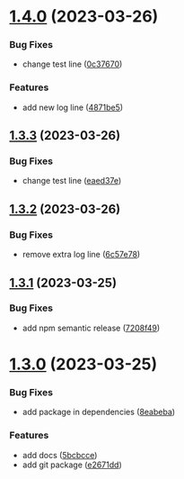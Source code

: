 # [1.4.0](https://github.com/ptrptrd/test-semantic-release/compare/1.3.3...1.4.0) (2023-03-26)


### Bug Fixes

* change test line ([0c37670](https://github.com/ptrptrd/test-semantic-release/commit/0c376700426e73a624dd875bab7a8d54528cc336))


### Features

* add new log line ([4871be5](https://github.com/ptrptrd/test-semantic-release/commit/4871be56a367905101ed72cd35460e132eb24705))

## [1.3.3](https://github.com/ptrptrd/test-semantic-release/compare/1.3.2...1.3.3) (2023-03-26)


### Bug Fixes

* change test line ([eaed37e](https://github.com/ptrptrd/test-semantic-release/commit/eaed37e2428c2e1bfe71487f6f6333f634607792))

## [1.3.2](https://github.com/ptrptrd/test-semantic-release/compare/1.3.1...1.3.2) (2023-03-26)


### Bug Fixes

* remove extra log line ([6c57e78](https://github.com/ptrptrd/test-semantic-release/commit/6c57e78d5c3e8a39b086b965636bce32a501f3be))

## [1.3.1](https://github.com/ptrptrd/test-semantic-release/compare/1.3.0...1.3.1) (2023-03-25)


### Bug Fixes

* add npm semantic release ([7208f49](https://github.com/ptrptrd/test-semantic-release/commit/7208f499666e05025f04a10547be7e79b8842643))

# [1.3.0](https://github.com/ptrptrd/test-semantic-release/compare/1.2.0...1.3.0) (2023-03-25)


### Bug Fixes

* add package in dependencies ([8eabeba](https://github.com/ptrptrd/test-semantic-release/commit/8eabebab6152d315b898a9bdfdbfc6cb237d513f))


### Features

* add docs ([5bcbcce](https://github.com/ptrptrd/test-semantic-release/commit/5bcbcce326fb52fd379c630efbbb5c305466486a))
* add git package ([e2671dd](https://github.com/ptrptrd/test-semantic-release/commit/e2671ddd0b480d6695679cbb58316b3d3668534b))
